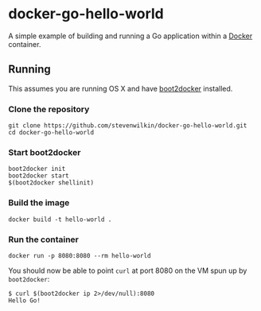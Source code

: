 # docker-go-hello-world

A simple example of building and running a Go application within a [Docker](https://www.docker.com/) container.


## Running

This assumes you are running OS X and have [boot2docker](http://boot2docker.io/) installed.


### Clone the repository

	git clone https://github.com/stevenwilkin/docker-go-hello-world.git
	cd docker-go-hello-world

### Start boot2docker

	boot2docker init
	boot2docker start
	$(boot2docker shellinit)

### Build the image

	docker build -t hello-world .

### Run the container

	docker run -p 8080:8080 --rm hello-world


You should now be able to point  `curl` at port 8080 on the VM spun up by `boot2docker`:

	$ curl $(boot2docker ip 2>/dev/null):8080
	Hello Go!